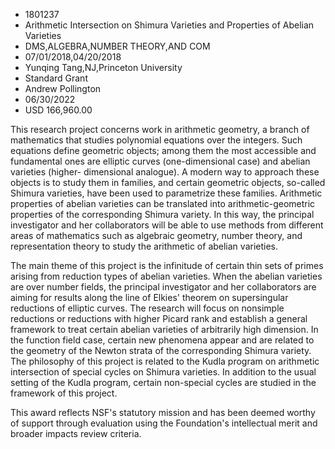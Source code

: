 
* 1801237
* Arithmetic Intersection on Shimura Varieties and Properties of Abelian Varieties
* DMS,ALGEBRA,NUMBER THEORY,AND COM
* 07/01/2018,04/20/2018
* Yunqing Tang,NJ,Princeton University
* Standard Grant
* Andrew Pollington
* 06/30/2022
* USD 166,960.00

This research project concerns work in arithmetic geometry, a branch of
mathematics that studies polynomial equations over the integers. Such equations
define geometric objects; among them the most accessible and fundamental ones
are elliptic curves (one-dimensional case) and abelian varieties (higher-
dimensional analogue). A modern way to approach these objects is to study them
in families, and certain geometric objects, so-called Shimura varieties, have
been used to parametrize these families. Arithmetic properties of abelian
varieties can be translated into arithmetic-geometric properties of the
corresponding Shimura variety. In this way, the principal investigator and her
collaborators will be able to use methods from different areas of mathematics
such as algebraic geometry, number theory, and representation theory to study
the arithmetic of abelian varieties.

The main theme of this project is the infinitude of certain thin sets of primes
arising from reduction types of abelian varieties. When the abelian varieties
are over number fields, the principal investigator and her collaborators are
aiming for results along the line of Elkies' theorem on supersingular reductions
of elliptic curves. The research will focus on nonsimple reductions or
reductions with higher Picard rank and establish a general framework to treat
certain abelian varieties of arbitrarily high dimension. In the function field
case, certain new phenomena appear and are related to the geometry of the Newton
strata of the corresponding Shimura variety. The philosophy of this project is
related to the Kudla program on arithmetic intersection of special cycles on
Shimura varieties. In addition to the usual setting of the Kudla program,
certain non-special cycles are studied in the framework of this project.

This award reflects NSF's statutory mission and has been deemed worthy of
support through evaluation using the Foundation's intellectual merit and broader
impacts review criteria.

